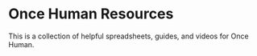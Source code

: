 # Once Human Resources
This is a collection of helpful spreadsheets, guides, and videos for Once Human.
